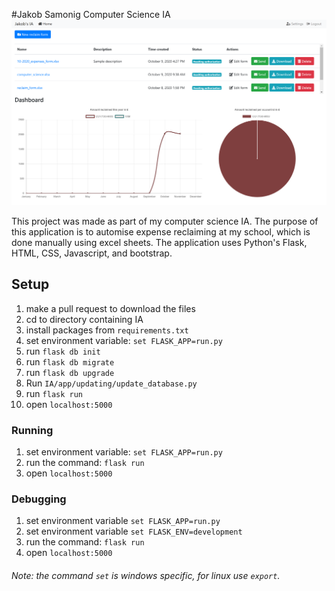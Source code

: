 #Jakob Samonig Computer Science IA
![Screenshot of app](for_readme.png)

This project was made as part of my computer science IA. The purpose of this application is to automise expense
reclaiming at my school, which is done manually using excel sheets. The application uses Python's Flask, HTML, CSS, 
Javascript, and bootstrap.

## Setup
1) make a pull request to download the files
2) cd to directory containing IA
2) install packages from `requirements.txt`
3) set environment variable: `set FLASK_APP=run.py`
4) run `flask db init`
5) run `flask db migrate`
6) run `flask db upgrade`
6) Run `IA/app/updating/update_database.py`
7) run `flask run`
8) open `localhost:5000`

### Running
1) set environment variable: `set FLASK_APP=run.py`
2) run the command: `flask run`
3) open `localhost:5000`

### Debugging
1) set environment variable `set FLASK_APP=run.py`
2) set environment variable `set FLASK_ENV=development`
3) run the command: `flask run`
4) open `localhost:5000`

###### Note: the command `set` is windows specific, for linux use `export`.
